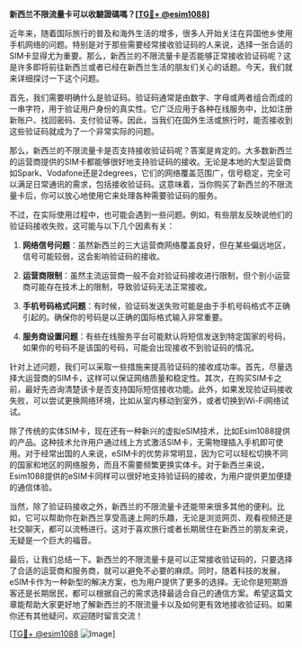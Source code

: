 **新西兰不限流量卡可以收驗證碼嗎？[[TG💪+ @esim1088](https://t.me/s/esim1088)]**

近年来，随着国际旅行的普及和海外生活的增多，很多人开始关注在异国他乡使用手机网络的问题。特别是对于那些需要经常接收验证码的人来说，选择一张合适的SIM卡显得尤为重要。那么，新西兰的不限流量卡是否能够正常接收验证码呢？这是许多即将前往新西兰或者已经在新西兰生活的朋友们关心的话题。今天，我们就来详细探讨一下这个问题。

首先，我们需要明确什么是验证码。验证码通常是由数字、字母或两者组合而成的一串字符，用于验证用户身份的真实性。它广泛应用于各种在线服务中，比如注册新账户、找回密码、支付验证等。因此，当我们在国外生活或旅行时，能否接收到这些验证码就成为了一个非常实际的问题。

那么，新西兰的不限流量卡是否支持接收验证码呢？答案是肯定的。大多数新西兰的运营商提供的SIM卡都能够很好地支持验证码的接收。无论是本地的大型运营商如Spark、Vodafone还是2degrees，它们的网络覆盖范围广，信号稳定，完全可以满足日常通讯的需求，包括接收验证码。这意味着，当你购买了新西兰的不限流量卡后，你可以放心地使用它来处理各种需要验证码的服务。

不过，在实际使用过程中，也可能会遇到一些问题。例如，有些朋友反映说他们的验证码接收失败，这可能与以下几个因素有关：

1. **网络信号问题**：虽然新西兰的三大运营商网络覆盖良好，但在某些偏远地区，信号可能较弱，这会影响验证码的接收。
   
2. **运营商限制**：虽然主流运营商一般不会对验证码接收进行限制，但个别小运营商可能存在技术上的限制，导致验证码无法正常接收。

3. **手机号码格式问题**：有时候，验证码发送失败可能是由于手机号码格式不正确引起的。确保你的号码是以正确的国际格式输入非常重要。

4. **服务商设置问题**：有些在线服务平台可能默认将短信发送到特定国家的号码，如果你的号码不是该国的号码，可能会出现接收不到验证码的情况。

针对上述问题，我们可以采取一些措施来提高验证码的接收成功率。首先，尽量选择大运营商的SIM卡，这样可以保证网络质量和稳定性。其次，在购买SIM卡之前，最好先咨询清楚该卡是否支持国际短信接收功能。此外，如果发现验证码接收失败，可以尝试更换网络环境，比如从室内移动到室外，或者切换到Wi-Fi网络试试。

除了传统的实体SIM卡，现在还有一种新兴的虚拟eSIM技术，比如Esim1088提供的产品。这种技术允许用户通过线上方式激活SIM卡，无需物理插入手机即可使用。对于经常出国的人来说，eSIM卡的优势非常明显，因为它可以轻松切换不同的国家和地区的网络服务，而且不需要频繁更换实体卡。对于新西兰来说，Esim1088提供的eSIM卡同样可以很好地支持验证码的接收，为用户提供更加便捷的通信体验。

当然，除了验证码接收之外，新西兰的不限流量卡还能带来很多其他的便利。比如，它可以帮助你在新西兰享受高速上网的乐趣，无论是浏览网页、观看视频还是社交聊天，都可以流畅进行。这对于喜欢旅行或者长期居住在新西兰的朋友来说，无疑是一个巨大的福音。

最后，让我们总结一下。新西兰的不限流量卡是可以正常接收验证码的，只要选择了合适的运营商和服务商，就可以避免不必要的麻烦。同时，随着科技的发展，eSIM卡作为一种新型的解决方案，也为用户提供了更多的选择。无论你是短期游客还是长期居民，都可以根据自己的需求选择最适合自己的通信方案。希望这篇文章能帮助大家更好地了解新西兰的不限流量卡以及如何更有效地接收验证码。如果你还有其他疑问，欢迎随时留言交流！

[[TG💪+ @esim1088](https://t.me/s/esim1088) ![Image](https://i.postimg.cc/4NQfJmqS/Snipaste-2025-05-13-00-14-12.png)]